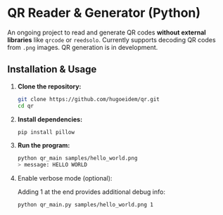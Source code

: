 # QR Reader & Generator (Python)  

An ongoing project to read and generate QR codes **without external libraries** like `qrcode` or `reedsolo`. Currently supports decoding QR codes from `.png` images. QR generation is in development.  

## Installation & Usage  
1. **Clone the repository:**  
   ```bash
   git clone https://github.com/hugoeidem/qr.git
   cd qr
   ```
2. **Install dependencies:**
   ```bash
   pip install pillow
   ```
3. **Run the program:**
   ```bash
   python qr_main samples/hello_world.png
   > message: HELLO WORLD
   ```
4. Enable verbose mode (optional):
   
   Adding 1 at the end provides additional debug info:
   ```bash
   python qr_main.py samples/hello_world.png 1
   ```
   
